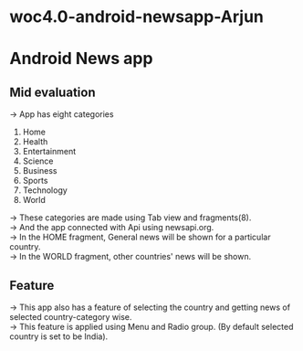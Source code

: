 # woc4.0-android-newsapp-Arjun
# Android News app
## Mid evaluation
-> App has eight categories
1. Home
2. Health 
3. Entertainment
4. Science
5. Business
6. Sports
7. Technology
8. World

-> These categories are made using Tab view and fragments(8).\
-> And the app connected with Api using newsapi.org.\
-> In the HOME fragment, General news will be shown for a particular country.\
-> In the WORLD fragment, other countries' news will be shown. 


## Feature 
-> This app also has a feature of selecting the country and getting news of selected country-category wise.\
-> This feature is applied using Menu and Radio group. (By default selected country is set to be India).
